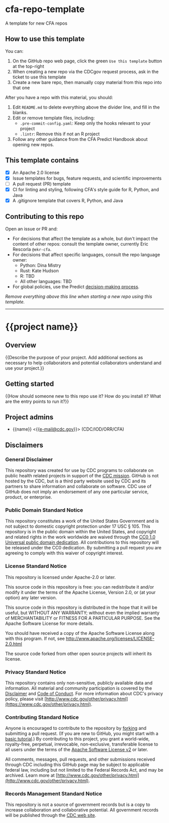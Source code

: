 # cfa-repo-template

A template for new CFA repos

## How to use this template

You can:

1. On the GitHub repo web page, click the green `Use this template` button at the top-right
2. When creating a new repo via the CDCgov request process, ask in the ticket to use this template
3. Create a new bare repo, then manually copy material from this repo into that one

After you have a repo with this material, you should:

1. Edit `README.md` to delete everything above the divider line, and fill in the blanks.
2. Edit or remove template files, including:
   - `.pre-commit-config.yaml`: Keep only the hooks relevant to your project
   - `.lintr`: Remove this if not an R project
3. Follow any other guidance from the CFA Predict Handbook about opening new repos.

## This template contains

- [x] An Apache 2.0 license
- [x] Issue templates for bugs, feature requests, and scientific improvements
- [ ] A pull request (PR) template
- [x] CI for linting and styling, following CFA's style guide for R, Python, and Java
- [x] A .gitignore template that covers R, Python, and Java

## Contributing to this repo

Open an issue or PR and:

- For decisions that affect the template as a whole, but don't impact the content of other repos: consult the template owner, currently Eric Rescorla `@ekr-cfa`.
- For decisions that affect specific languages, consult the repo language owner:
  - Python: Dina Mistry
  - Rust: Kate Hudson
  - R: TBD
  - All other languages: TBD
- For global policies, use the Predict [decision-making process](https://github.com/cdcent/cfa-predict-documentation/blob/main/docs/divisionwide_decisions.md).

_Remove everything above this line when starting a new repo using this template._

---

# {{project name}}

## Overview

{{Describe the purpose of your project. Add additional sections as necessary to help collaborators and potential collaborators understand and use your project.}}

## Getting started

{{How should someone new to this repo use it? How do you install it? What are the entry points to run it?}}

## Project admins

- {{name}} <{{e-mail@cdc.gov}}> (CDC/IOD/ORR/CFA)

## Disclaimers

### General Disclaimer

This repository was created for use by CDC programs to collaborate on public health related projects in support of the [CDC mission](https://www.cdc.gov/about/organization/mission.htm). GitHub is not hosted by the CDC, but is a third party website used by CDC and its partners to share information and collaborate on software. CDC use of GitHub does not imply an endorsement of any one particular service, product, or enterprise.

### Public Domain Standard Notice

This repository constitutes a work of the United States Government and is not
subject to domestic copyright protection under 17 USC § 105. This repository is in
the public domain within the United States, and copyright and related rights in
the work worldwide are waived through the [CC0 1.0 Universal public domain dedication](https://creativecommons.org/publicdomain/zero/1.0/).
All contributions to this repository will be released under the CC0 dedication. By
submitting a pull request you are agreeing to comply with this waiver of
copyright interest.

### License Standard Notice

This repository is licensed under Apache-2.0 or later.

This source code in this repository is free: you can redistribute it and/or modify it under
the terms of the Apache License, Version 2.0, or (at your option) any
later version.

This source code in this repository is distributed in the hope that it will be useful, but WITHOUT ANY
WARRANTY; without even the implied warranty of MERCHANTABILITY or FITNESS FOR A
PARTICULAR PURPOSE. See the Apache Software License for more details.

You should have received a copy of the Apache Software License along with this
program. If not, see http://www.apache.org/licenses/LICENSE-2.0.html

The source code forked from other open source projects will inherit its license.

### Privacy Standard Notice

This repository contains only non-sensitive, publicly available data and
information. All material and community participation is covered by the
[Disclaimer](https://github.com/CDCgov/template/blob/master/DISCLAIMER.md)
and [Code of Conduct](https://github.com/CDCgov/template/blob/master/code-of-conduct.md).
For more information about CDC's privacy policy, please visit [http://www.cdc.gov/other/privacy.html](https://www.cdc.gov/other/privacy.html).

### Contributing Standard Notice

Anyone is encouraged to contribute to the repository by [forking](https://help.github.com/articles/fork-a-repo)
and submitting a pull request. (If you are new to GitHub, you might start with a
[basic tutorial](https://help.github.com/articles/set-up-git).) By contributing
to this project, you grant a world-wide, royalty-free, perpetual, irrevocable,
non-exclusive, transferable license to all users under the terms of the
[Apache Software License v2](http://www.apache.org/licenses/LICENSE-2.0.html) or
later.

All comments, messages, pull requests, and other submissions received through
CDC including this GitHub page may be subject to applicable federal law, including but not limited to the Federal Records Act, and may be archived. Learn more at [http://www.cdc.gov/other/privacy.html](http://www.cdc.gov/other/privacy.html).

### Records Management Standard Notice

This repository is not a source of government records but is a copy to increase
collaboration and collaborative potential. All government records will be
published through the [CDC web site](http://www.cdc.gov).
